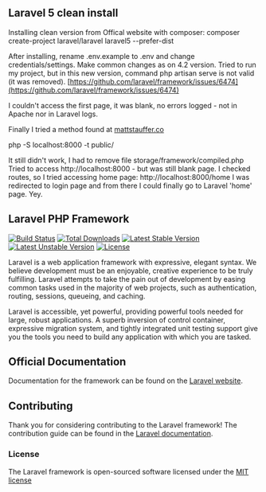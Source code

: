 ## Laravel 5 clean install

Installing clean version from Offical website with composer:
composer create-project laravel/laravel laravel5 --prefer-dist

After installing, rename .env.example to .env and change credentials/settings.
Make common changes as on 4.2 version.
Tried to run my project, but in this new version, 
command php artisan serve is not valid (it was removed).
[https://github.com/laravel/framework/issues/6474](https://github.com/laravel/framework/issues/6474)

I couldn't access the first page, it was blank, no errors logged - not in Apache nor in Laravel logs.

Finally I tried a method found at [mattstauffer.co](http://mattstauffer.co/blog/upgrading-from-laravel-4-to-laravel-5)

php -S localhost:8000 -t public/

It still didn't work, I had to remove file storage/framework/compiled.php
Tried to access http://localhost:8000 - but was still blank page.
I checked routes, so I tried accessing home page:
http://localhost:8000/home
I was redirected to login page and from there I could finally go to Laravel 'home' page.
Yey.


## Laravel PHP Framework

[![Build Status](https://travis-ci.org/laravel/framework.svg)](https://travis-ci.org/laravel/framework)
[![Total Downloads](https://poser.pugx.org/laravel/framework/downloads.svg)](https://packagist.org/packages/laravel/framework)
[![Latest Stable Version](https://poser.pugx.org/laravel/framework/v/stable.svg)](https://packagist.org/packages/laravel/framework)
[![Latest Unstable Version](https://poser.pugx.org/laravel/framework/v/unstable.svg)](https://packagist.org/packages/laravel/framework)
[![License](https://poser.pugx.org/laravel/framework/license.svg)](https://packagist.org/packages/laravel/framework)

Laravel is a web application framework with expressive, elegant syntax. We believe development must be an enjoyable, creative experience to be truly fulfilling. Laravel attempts to take the pain out of development by easing common tasks used in the majority of web projects, such as authentication, routing, sessions, queueing, and caching.

Laravel is accessible, yet powerful, providing powerful tools needed for large, robust applications. A superb inversion of control container, expressive migration system, and tightly integrated unit testing support give you the tools you need to build any application with which you are tasked.

## Official Documentation

Documentation for the framework can be found on the [Laravel website](http://laravel.com/docs).

## Contributing

Thank you for considering contributing to the Laravel framework! The contribution guide can be found in the [Laravel documentation](http://laravel.com/docs/contributions).

### License

The Laravel framework is open-sourced software licensed under the [MIT license](http://opensource.org/licenses/MIT)
